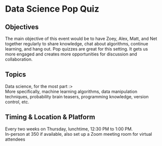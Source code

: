 # Data Science Pop Quiz

## Objectives
The main objective of this event would be to have Zoey, Alex, Matt, and Net together regularly to share knowledge, chat about algorithms, continue learning, and hang out. 
Pop quizzes are great for this setting. It gets us more engaged and creates more opportunities for discussion and collaboration. 

## Topics
Data science, for the most part :> <br/>
More specifically, machine learning algorithms, data manipulation techniques, probability brain teasers, programming knowledge, version control, etc.

## Timing & Location & Platform
Every two weeks on Thursday, lunchtime, 12:30 PM to 1:00 PM. <br/>
In-person at 350 if available, also set up a Zoom meeting room for virtual attendees


